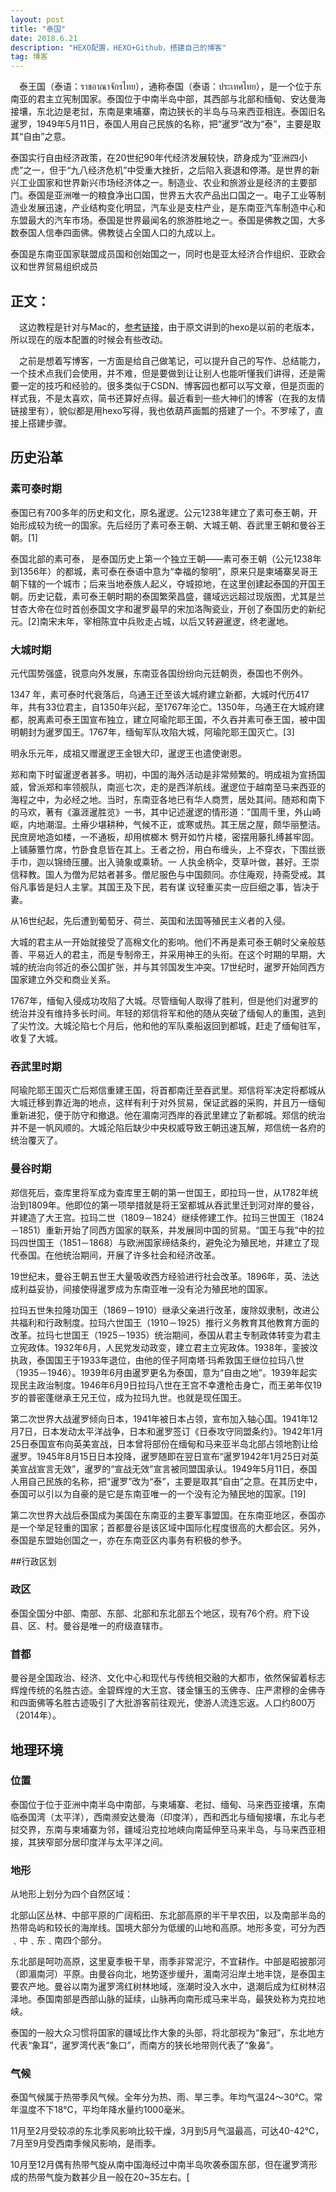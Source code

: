 ```yaml
---
layout: post
title: "泰国"
date: 2018.6.21 
description: "HEXO配置，HEXO+Github，搭建自己的博客"
tag: 博客 
---   
```


　泰王国（泰语：ราชอาณาจักรไทย），通称泰国（泰语：ประเทศไทย），是一个位于东南亚的君主立宪制国家。泰国位于中南半岛中部，其西部与北部和缅甸、安达曼海接壤，东北边是老挝，东南是柬埔寨，南边狭长的半岛与马来西亚相连。泰国旧名暹罗，1949年5月11日，泰国人用自己民族的名称，把“暹罗”改为“泰”，主要是取其“自由”之意。

泰国实行自由经济政策，在20世纪90年代经济发展较快，跻身成为“亚洲四小虎”之一，但于“九八经济危机”中受重大挫折，之后陷入衰退和停滞。是世界的新兴工业国家和世界新兴市场经济体之一。制造业、农业和旅游业是经济的主要部门。泰国是亚洲唯一的粮食净出口国，世界五大农产品出口国之一。电子工业等制造业发展迅速，产业结构变化明显，汽车业是支柱产业，是东南亚汽车制造中心和东盟最大的汽车市场。泰国是世界最闻名的旅游胜地之一。泰国是佛教之国，大多数泰国人信奉四面佛。佛教徒占全国人口的九成以上。

泰国是东南亚国家联盟成员国和创始国之一，同时也是亚太经济合作组织、亚欧会议和世界贸易组织成员

 

## 正文：
　这边教程是针对与Mac的，[参考链接](http://ibruce.info/2013/11/22/hexo-your-blog/?utm_source=tuicool)，由于原文讲到的hexo是以前的老版本，所以现在的版本配置的时候会有些改动。

　之前是想着写博客，一方面是给自己做笔记，可以提升自己的写作、总结能力，一个技术点我们会使用，并不难，但是要做到让让别人也能听懂我们讲得，还是需要一定的技巧和经验的。很多类似于CSDN、博客园也都可以写文章，但是页面的样式我，不是太喜欢，简书还算好点得。最近看到一些大神们的博客（在我的友情链接里有），貌似都是用hexo写得，我也依葫芦画瓢的搭建了一个。不罗嗦了，直接上搭建步骤。
 
## 历史沿革   

### 素可泰时期        

泰国已有700多年的历史和文化，原名暹逻。公元1238年建立了素可泰王朝，开始形成较为统一的国家。先后经历了素可泰王朝、大城王朝、吞武里王朝和曼谷王朝。[1]

泰国北部的素可泰， 是泰国历史上第一个独立王朝——素可泰王朝（公元1238年到1356年）的都城，素可泰在泰语中意为“幸福的黎明”，原来只是柬埔寨吴哥王朝下辖的一个城市；后来当地泰族人起义，夺城掠地，在这里创建起泰国的开国王朝。历史记载，素可泰王朝时期的泰国繁荣昌盛，疆域远远超过现版图，尤其是兰甘杏大帝在位时首创泰国文字和暹罗最早的宋加洛陶瓷业，开创了泰国历史的新纪元。[2]南宋末年，宰相陈宜中兵败走占城，以后又转避暹逻，终老暹地。

 ### 大城时期


元代国势强盛，锐意向外发展，东南亚各国纷纷向元廷朝贡，泰国也不例外。

1347 年，素可泰时代衰落后，乌通王迁至该大城府建立新都，大城时代历417年，共有33位君主，自1350年兴起，至1767年沦亡。1350年，乌通王在大城府建都，脱离素可泰王国宣布独立，建立阿瑜陀耶王国，不久吞并素可泰王国，被中国明朝封为暹罗国王。1767年，缅甸军队攻陷大城，阿瑜陀耶王国灭亡。[3]

明永乐元年，成祖又赠暹逻王金银大印，暹逻王也遣使谢恩。

郑和南下时留暹逻者甚多。明初，中国的海外活动是非常频繁的。明成祖为宣扬国威，曾派郑和率领舰队，南巡七次，走的是西洋航线。暹逻位于越南至马来西亚的海程之中，为必经之地。当时，东南亚各地已有华人商贾，居处其间。随郑和南下的马欢，著有《瀛涯暹胜览》一书，其中记述暹逻的情形道："国周千里，外山崎岖，内地潮湿。土瘠少堪耕种，气候不正，或寒或热。其王居之屋，颇华丽整洁。民庶房地造如楼，一不通板，却用槟榔木 劈开如竹片楼，密摆用藤扎缚甚牢固。上铺藤簟竹席，竹卧食息皆在其上。王者之扮，用白布缠头，上不穿衣，下围丝嵌手巾，迦以锦绮压腰。出入骑象或乘轿。一 人执金柄伞，茭草叶做，甚好。王崇信释教。国人为僧为尼姑者甚多。僧尼服色与中国颇同。亦住庵观，持斋受戒。其俗凡事皆是妇人主掌。其国王及下民，若有谋 议轻重买卖一应巨细之事，皆决于妻。

从16世纪起，先后遭到葡萄牙、荷兰、英国和法国等殖民主义者的入侵。

大城的君主从一开始就接受了高棉文化的影响。他们不再是素可泰王朝时父亲般慈善、平易近人的君主，而是专制帝王，并采用神王的头衔。在这个时期的早期，大城的统治向邻近的泰公国扩张，并与其邻国发生冲突。17世纪时，暹罗开始同西方国家建立外交和商业关系。

1767年，缅甸入侵成功攻陷了大城。尽管缅甸人取得了胜利，但是他们对暹罗的统治并没有维持多长时间。年轻的郑信将军和他的随从突破了缅甸人的重围，逃到了尖竹汶。大城沦陷七个月后，他和他的军队乘船返回到都城，赶走了缅甸驻军，收复了大城。

### 吞武里时期


阿瑜陀耶王国灭亡后郑信重建王国，将首都南迁至吞武里。郑信将军决定将都城从大城迁移到靠近海的地点，这样有利于对外贸易，保证武器的采购，并且万一缅甸重新进犯，便于防守和撤退。他在湄南河西岸的吞武里建立了新都城。郑信的统治并不是一帆风顺的。大城沦陷后缺少中央权威导致王朝迅速瓦解，郑信统一各府的统治覆灭了。

### 曼谷时期


郑信死后，查库里将军成为查库里王朝的第一世国王，即拉玛一世，从1782年统治到1809年。他即位的第一项举措就是将王室都城从吞武里迁到河对岸的曼谷，并建造了大王宫。拉玛二世（1809－1824）继续修建工作。拉玛三世国王（1824－1851）重新开始了同西方国家的联系，并发展同中国的贸易。“国王与我”中的拉玛四世国王（1851－1868）与欧洲国家缔结条约，避免沦为殖民地，并建立了现代泰国。在他统治期间，开展了许多社会和经济改革。

19世纪末，曼谷王朝五世王大量吸收西方经验进行社会改革。1896年，英、法达成利益妥协，间接使得暹罗成为东南亚唯一没有沦为殖民地的国家。

拉玛五世朱拉隆功国王（1869－1910）继承父亲进行改革，废除奴隶制，改进公共福利和行政制度。拉玛六世国王（1910－1925）推行义务教育其他教育方面的改革。拉玛七世国王（1925－1935）统治期间，泰国从君主专制政体转变为君主立宪政体。1932年6月，人民党发动政变，建立君主立宪政体。1938年，銮披汶执政，泰国国王于1933年退位，由他的侄子阿南塔·玛希敦国王继位拉玛八世（1935－1946）。1939年6月由暹罗更名为泰国，意为“自由之地”。1939年起实现民主政治制度。1946年6月9日拉玛八世在王宫不幸遭枪击身亡，而王弟年仅19岁的普密蓬继承王兄王位，成为拉玛九世。也就是现任国王。

第二次世界大战暹罗倾向日本，1941年被日本占领，宣布加入轴心国。1941年12月7日，日本发动太平洋战争，日本和暹罗签订《日泰攻守同盟条约》。1942年1月25日泰国宣布向英美宣战，日本曾将部份在缅甸和马来亚半岛北部占领地割让给暹罗。1945年8月15日日本投降，暹罗随即在翌日宣布“暹罗1942年1月25日对英美宣战宣言无效”，暹罗的“宣战无效”宣言被同盟国承认。1949年5月11日，泰国人用自己民族的名称，把“暹罗”改为“泰”，主要是取其“自由”之意。在其历史中，泰国可以引以为自豪的是它是东南亚唯一的一个没有沦为殖民地的国家。[19]

第二次世界大战后泰国成为美国在东南亚的主要军事盟国。在东南亚地区，泰国亦是一个举足轻重的国家；首都曼谷是该区域中国际化程度很高的大都会区。另外，泰国是东盟始创国之一，亦在东南亚区内事务有积极的参予。

##行政区划

### 政区     
泰国全国分中部、南部、东部、北部和东北部五个地区，现有76个府。府下设县、区、村。曼谷是唯一的府级直辖市。

### 首都
曼谷是全国政治、经济、文化中心和现代与传统相交融的大都市，依然保留着标志辉煌传统的名胜古迹。金碧辉煌的大王宫、镂金镶玉的玉佛寺、庄严肃穆的金佛寺和四面佛等名胜古迹吸引了大批游客前往观光，使游人流连忘返。人口约800万（2014年）。

## 地理环境

### 位置　
泰国位于位于亚洲中南半岛中南部，与柬埔寨、老挝、缅甸、马来西亚接壤，东南临泰国湾（太平洋），西南濒安达曼海（印度洋），西和西北与缅甸接壤，东北与老挝交界，东南与柬埔寨为邻，疆域沿克拉地峡向南延伸至马来半岛，与马来西亚相接，其狭窄部分居印度洋与太平洋之间。

### 地形
从地形上划分为四个自然区域：

北部山区丛林、中部平原的广阔稻田、东北部高原的半干旱农田，以及南部半岛的热带岛屿和较长的海岸线。国境大部分为低缓的山地和高原。地形多变，可分为西﹑中﹑东﹑南四个部分。

东北部是呵叻高原，这里夏季极干旱，雨季非常泥泞，不宜耕作。中部是昭披那河（即湄南河）平原。由曼谷向北，地势逐步缓升，湄南河沿岸土地丰饶，是泰国主要农产地。曼谷以南为暹罗湾红树林地域，涨潮时没入水中，退潮后成为红树林沼泽地。泰国南部是西部山脉的延续，山脉再向南形成马来半岛，最狭处称为克拉地峡。

泰国的一般大众习惯将国家的疆域比作大象的头部，将北部视为“象冠”，东北地方代表“象耳”，暹罗湾代表“象口”，而南方的狭长地带则代表了“象鼻”。

### 气候
泰国气候属于热带季风气候。全年分为热、雨、旱三季。年均气温24～30℃。常年温度不下18℃，平均年降水量约1000毫米。

11月至2月受较凉的东北季风影响比较干燥，3月到5月气温最高，可达40-42℃，7月至9月受西南季候风影响，是雨季。

10月至12月偶有热带气旋从南中国海经过中南半岛吹袭泰国东部，但在暹罗湾形成的热带气旋为数甚少且一般在20~35左右。[


